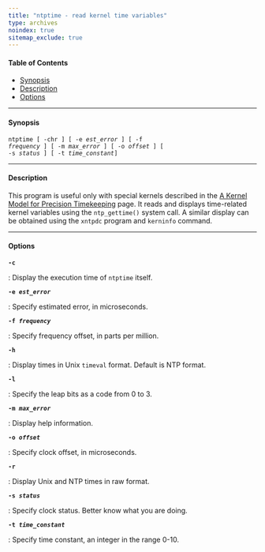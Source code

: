 ```yaml
---
title: "ntptime - read kernel time variables"
type: archives
noindex: true 
sitemap_exclude: true
---
```


#### Table of Contents

*   [Synopsis](/documentation/3-5.93e/ntptime/#synopsis)
*   [Description](/documentation/3-5.93e/ntptime/#description)
*   [Options](/documentation/3-5.93e/ntptime/#options)

* * *

#### Synopsis

<code>ntptime [ -chr ] [ -e _est_error_ ] [ -f _frequency_ ] [ -m _max_error_ ] [ -o _offset_ ] [ -s _status_ ] [ -t _time_constant_]</code>

* * *

#### Description

This program is useful only with special kernels described in the [A Kernel Model for Precision Timekeeping](/documentation/3-5.93e/kern/) page. It reads and displays time-related kernel variables using the <code>ntp_gettime()</code> system call. A similar display can be obtained using the <code>xntpdc</code> program and <code>kerninfo</code> command.

* * *

#### Options

<code>**-c**</code>

: Display the execution time of <code>ntptime</code> itself.

<code>**-e _est_error_**</code>

: Specify estimated error, in microseconds.

<code>**-f _frequency_**</code>

: Specify frequency offset, in parts per million.

<code>**-h**</code>

: Display times in Unix <code>timeval</code> format. Default is NTP format. 

<code>**-l**</code>

: Specify the leap bits as a code from 0 to 3. 

<code>**-m _max_error_**</code>

: Display help information.

<code>**-o _offset_**</code>

: Specify clock offset, in microseconds.

<code>**-r**</code>

: Display Unix and NTP times in raw format.

<code>**-s _status_**</code>

: Specify clock status. Better know what you are doing.

<code>**-t _time_constant_**</code>

: Specify time constant, an integer in the range 0-10.